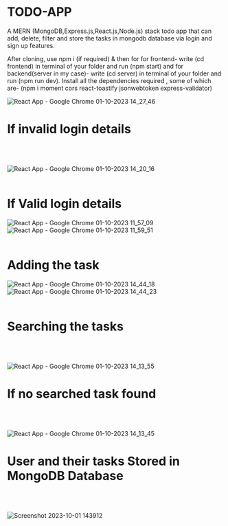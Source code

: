 
# TODO-APP
A MERN (MongoDB,Express.js,React.js,Node.js) stack todo app that can add, delete, filter and store the tasks in mongodb database via login and sign up features.

After cloning, use npm i (if required) & then for for frontend- write (cd frontend) in terminal of your folder and run (npm start)
and for backend(server in my case)-  write (cd server) in terminal of your folder and run (npm run dev).
Install all the dependencies required , some of which are- (npm i moment cors react-toastify jsonwebtoken express-validator)


![React App - Google Chrome 01-10-2023 14_27_46](https://github.com/mtg718/TODO-APP/assets/135738292/73b3a7e9-e87b-40be-9dff-d95136eaa0b5)
<h1>If invalid login details</h1>
<br></br>

![React App - Google Chrome 01-10-2023 14_20_16](https://github.com/mtg718/TODO-APP/assets/135738292/9b479772-011f-4a52-b7b5-41f90efe5b8b)
<br></br>
<h1>If Valid login details</h1>

![React App - Google Chrome 01-10-2023 11_57_09](https://github.com/mtg718/TODO-APP/assets/135738292/952e8393-9f98-4f13-88b6-ade7ee2f36a0)
![React App - Google Chrome 01-10-2023 11_59_51](https://github.com/mtg718/TODO-APP/assets/135738292/839a4775-19df-4d73-8da2-f20bf542f554)
<br></br>
<h1>Adding the task</h1>

![React App - Google Chrome 01-10-2023 14_44_18](https://github.com/mtg718/TODO-APP/assets/135738292/028178d2-8dc9-4313-bbfe-c650a904bc65)
![React App - Google Chrome 01-10-2023 14_44_23](https://github.com/mtg718/TODO-APP/assets/135738292/e4b9dc93-4fd0-4803-9233-cad91fa29163)
<br></br>
<h1>Searching the tasks</h1>
<br></br>

![React App - Google Chrome 01-10-2023 14_13_55](https://github.com/mtg718/TODO-APP/assets/135738292/03fbbdaf-f66c-48c1-9f4c-941e26929b95)
<h1>If no searched task found</h1>
<br></br>

![React App - Google Chrome 01-10-2023 14_13_45](https://github.com/mtg718/TODO-APP/assets/135738292/eeb9fc1d-f30a-43c3-981e-f87e766bf207)
<h1>User  and their tasks  Stored in MongoDB Database</h1>
<br></br>

![Screenshot 2023-10-01 143912](https://github.com/mtg718/TODO-APP/assets/135738292/98b32e72-4f2f-4fff-9a34-c8d82be9dde9)


